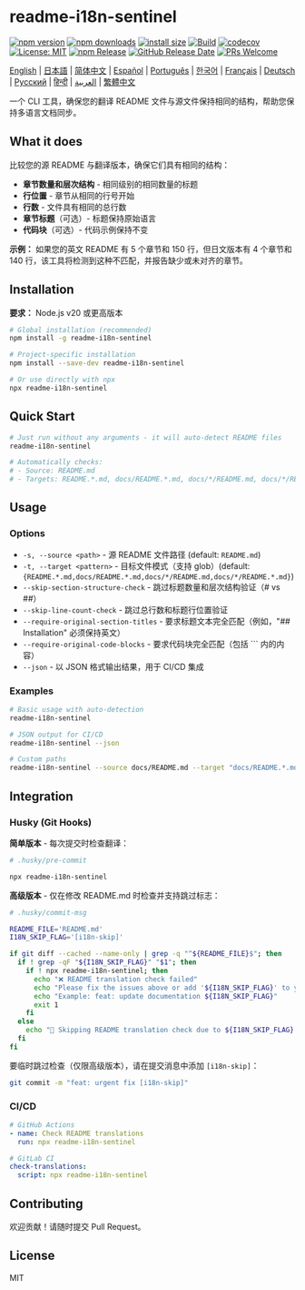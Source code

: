 # readme-i18n-sentinel

[![npm version](https://img.shields.io/npm/v/readme-i18n-sentinel.svg)](https://www.npmjs.com/package/readme-i18n-sentinel)
[![npm downloads](https://img.shields.io/npm/dm/readme-i18n-sentinel.svg)](https://www.npmjs.com/package/readme-i18n-sentinel)
[![install size](https://packagephobia.com/badge?p=readme-i18n-sentinel)](https://packagephobia.com/result?p=readme-i18n-sentinel)
[![Build](https://github.com/sugurutakahashi-1234/readme-i18n-sentinel/actions/workflows/ci-push-main.yml/badge.svg)](https://github.com/sugurutakahashi-1234/readme-i18n-sentinel/actions/workflows/ci-push-main.yml)
[![codecov](https://codecov.io/gh/sugurutakahashi-1234/readme-i18n-sentinel/graph/badge.svg)](https://codecov.io/gh/sugurutakahashi-1234/readme-i18n-sentinel)
[![License: MIT](https://img.shields.io/badge/License-MIT-yellow.svg)](https://opensource.org/licenses/MIT)
[![npm Release](https://github.com/sugurutakahashi-1234/readme-i18n-sentinel/actions/workflows/cd-npm-release.yml/badge.svg)](https://github.com/sugurutakahashi-1234/readme-i18n-sentinel/actions/workflows/cd-npm-release.yml)
[![GitHub Release Date](https://img.shields.io/github/release-date/sugurutakahashi-1234/readme-i18n-sentinel)](https://github.com/sugurutakahashi-1234/readme-i18n-sentinel/releases)
[![PRs Welcome](https://img.shields.io/badge/PRs-welcome-brightgreen.svg)](https://github.com/sugurutakahashi-1234/readme-i18n-sentinel/pulls)

[English](README.md) | [日本語](README.ja.md) | [简体中文](README.zh-CN.md) | [Español](README.es.md) | [Português](README.pt-BR.md) | [한국어](README.ko.md) | [Français](README.fr.md) | [Deutsch](README.de.md) | [Русский](README.ru.md) | [हिन्दी](README.hi.md) | [العربية](README.ar.md) | [繁體中文](README.zh-TW.md)

一个 CLI 工具，确保您的翻译 README 文件与源文件保持相同的结构，帮助您保持多语言文档同步。

## What it does

比较您的源 README 与翻译版本，确保它们具有相同的结构：
- **章节数量和层次结构** - 相同级别的相同数量的标题
- **行位置** - 章节从相同的行号开始
- **行数** - 文件具有相同的总行数
- **章节标题**（可选）- 标题保持原始语言
- **代码块**（可选）- 代码示例保持不变

**示例：** 如果您的英文 README 有 5 个章节和 150 行，但日文版本有 4 个章节和 140 行，该工具将检测到这种不匹配，并报告缺少或未对齐的章节。

## Installation

**要求：** Node.js v20 或更高版本

```bash
# Global installation (recommended)
npm install -g readme-i18n-sentinel

# Project-specific installation
npm install --save-dev readme-i18n-sentinel

# Or use directly with npx
npx readme-i18n-sentinel
```

## Quick Start

```bash
# Just run without any arguments - it will auto-detect README files
readme-i18n-sentinel

# Automatically checks:
# - Source: README.md
# - Targets: README.*.md, docs/README.*.md, docs/*/README.md, docs/*/README.*.md
```

## Usage

### Options

- `-s, --source <path>` - 源 README 文件路径 (default: `README.md`)
- `-t, --target <pattern>` - 目标文件模式（支持 glob）(default: `{README.*.md,docs/README.*.md,docs/*/README.md,docs/*/README.*.md}`)
- `--skip-section-structure-check` - 跳过标题数量和层次结构验证（# vs ##）
- `--skip-line-count-check` - 跳过总行数和标题行位置验证
- `--require-original-section-titles` - 要求标题文本完全匹配（例如，"## Installation" 必须保持英文）
- `--require-original-code-blocks` - 要求代码块完全匹配（包括 ``` 内的内容）
- `--json` - 以 JSON 格式输出结果，用于 CI/CD 集成

### Examples

```bash
# Basic usage with auto-detection
readme-i18n-sentinel

# JSON output for CI/CD
readme-i18n-sentinel --json

# Custom paths
readme-i18n-sentinel --source docs/README.md --target "docs/README.*.md"
```

## Integration

### Husky (Git Hooks)

**简单版本** - 每次提交时检查翻译：
```bash
# .husky/pre-commit

npx readme-i18n-sentinel
```

**高级版本** - 仅在修改 README.md 时检查并支持跳过标志：
```bash
# .husky/commit-msg

README_FILE='README.md'
I18N_SKIP_FLAG='[i18n-skip]'

if git diff --cached --name-only | grep -q "^${README_FILE}$"; then
  if ! grep -qF "${I18N_SKIP_FLAG}" "$1"; then
    if ! npx readme-i18n-sentinel; then
      echo "❌ README translation check failed"
      echo "Please fix the issues above or add '${I18N_SKIP_FLAG}' to your commit message to skip this check."
      echo "Example: feat: update documentation ${I18N_SKIP_FLAG}"
      exit 1
    fi
  else
    echo "📖 Skipping README translation check due to ${I18N_SKIP_FLAG} flag"
  fi
fi
```

要临时跳过检查（仅限高级版本），请在提交消息中添加 `[i18n-skip]`：
```bash
git commit -m "feat: urgent fix [i18n-skip]"
```

### CI/CD

```yaml
# GitHub Actions
- name: Check README translations
  run: npx readme-i18n-sentinel

# GitLab CI
check-translations:
  script: npx readme-i18n-sentinel
```

## Contributing

欢迎贡献！请随时提交 Pull Request。

## License

MIT